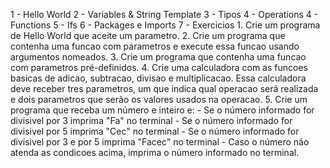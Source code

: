 1 - Hello World
2 - Variables & String Template
3 - Tipos 
4 - Operations
4 - Functions
5 - Ifs
6 - Packages e Imports
7 - Exercicios 
    1. Crie um programa de Hello World que aceite um parametro.
    2. Crie um programa que contenha uma funcao com parametros e execute essa funcao usando argumentos nomeados.
    3. Crie um programa que contenha uma funcao com parametros pré-definidos.
    4. Crie uma calculadora com as funcoes basicas de adicao, subtracao, divisao e multiplicacao. Essa calculadora deve receber
        tres parametros, um que indica qual operacao será realizada e dois parametros que serão os valores usados na operacao.
    5. Crie um programa que receba um número e inteiro e:
        - Se o número informado for divisivel por 3 imprima "Fa" no terminal 
        - Se o número informado for divisivel por 5 imprima "Cec" no terminal 
        - Se o número informado for divisivel por 3 e por 5 imprima "Facec" no terminal
        - Caso o número não atenda as condicoes acima, imprima o número informado no terminal.